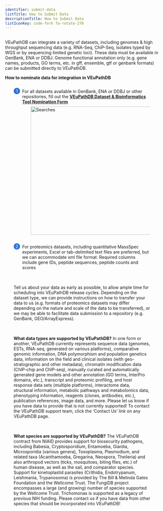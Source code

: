 ```yaml
---
identifier: submit-data
listTitle: How to Submit Data
descriptionTitle: How to Submit Data
listIconKey: code-fork fa-rotate-270
---
```

<style>
  .submit-data-feature {
    margin: auto;
  }
  .submit-data-feature--panels {
    display: flex;
    flex-wrap: wrap;
    align-items: flex-start;
    counter-reset: panel;
  }
  .submit-data-feature--panels > * {
    overflow: hidden;
    margin: 0 2em;
  }
  .submit-data-feature--panels > * > div {
    margin-top: 1em;
    margin-left: 2em;
    position: relative;
  }
  .submit-data-feature--panels > * img {
    margin-left: 2em;
  }
  .submit-data-feature--panels > * > div:before {
    counter-increment: panel;
    content: counter(panel);
    background: #3171d8;
    border-radius: 1em;
    height: 1.5em;
    width: 1.5em;
    display: inline-flex;
    justify-content: center;
    align-items: center;
    margin-right: .5em;
    color: white;
    position: absolute;
    left: -2em;
    top: -0.25em;
  }
     #topright {
    position: absolute;
    right: 1em;
    top: 3em;
    padding-top: 0.5em;
    padding-left: 0.5em;
    padding-right: 1.5em;
}
     #toprightsecond {
    position: absolute;
    right: 1em;
    top: 6em;
    padding: 0.5em;
}

</style>
	
<br/>VEuPathDB can integrate a variety of datasets, including genomes & high throughput sequencing data (e.g. RNA-Seq, ChiP-Seq, isolates typed by WGS or by sequencing limited genetic loci). These data must be available in GenBank, ENA or DDBJ. Genome functional annotation only (e.g. gene names, products, GO terms, etc. in gff, ensemble, gtf or genbank formats) can be submitted directly to VEuPathDB.

<div class="submit-data-feature">
<p class="card-text"><b>How to nominate data for integration in VEuPathDB</b></p>

<div class="submit-data-feature--panels">
  <div>
    <div>For all datasets available in GenBank, ENA or DDBJ or other repositories, fill out the <a href="https://docs.google.com/forms/d/e/1FAIpQLScmRz2amcjBHQh0D1HPXwmAQTi-k67VRtXRoIOLopCCSo-VcA/viewform"><b>VEuPathDB Dataset & Bioinformatics Tool Nomination Form</b></a>
	</div>
      <img style="width: 30em; margin-top: .5em; margin-left: 4em;" src="{{ "/assets/images/resources_tools/nomination_form.png" | absolute_url }}" alt="Searches"/><br>
  </div>
<br/>
  
  <div>
    <div>For proteomics datasets, including quantitative MassSpec experiments, Excel or tab-delimited text files are preferred, but we can accommodate xml file format. Required columns include gene IDs, peptide sequences, peptide counts and scores
	</div>
  
<br/><br/>
Tell us about your data as early as possible, to allow ample time for scheduling into VEuPathDB release cycles. Depending on the dataset type, we can provide instructions on how to transfer your data to us (e.g. formats of proteomics datasets may differ depending on the nature and scale of the data to be transferred), or we may be able to facilitate data submission to a repository (e.g. GenBank, GEO/ArrayExpress). 

<br/><br/>
<b>What data types are supported by VEuPathDB?</b> 
In one form or another, VEuPathDB currently represents sequence data (genomes, ESTs, RNA-seq, generated on various platforms), comparative genomic information, DNA polymorphism and population genetics data, information on the field and clinical isolates (with geo-stratographic and other metadata), chromatin modification data (ChIP-chip and ChIP-seq), manually curated and automatically generated gene models and other annotation (GO terms, InterPro domains, etc.), transcript and proteomic profiling, and host response data sets (multiple platforms), interactome data, structural information, metabolic pathways and metabolomics data, phenotyping information, reagents (clones, antibodies, etc.), publication references, image data, and more. Please let us know if you have data to provide that is not currently supported! To contact the VEuPathDB support team, click the ‘Contact Us’ link on any VEuPathDB page. 

<br/><br/>
<b>What species are supported by VEuPathDB?</b> 
The VEuPathDB contract from NIAID provides support for biosecurity pathogens, including Babesia, Cryptosporidium, Entamoeba, Giardia, Microsporidia (various genera), Toxoplasma, Plasmodium, and related taxa (Acanthamoeba, Gregarina, Neospora, Theileria) and also arthropod vectors (ticks, mosquitoes, biting flies, etc.) of human disease, as well as the sail, and comparator species. Support for kinetoplastid parasites (Crithidia, Endotrypanum, Leishmania, Trypanosoma) is provided by The Bill & Melinda Gates Foundation and the Wellcome Trust. The FungiDB project encompasses a large (and growing) number of species supported by the Wellcome Trust. Trichomonas is supported as a legacy of previous NIH funding. Please contact us if you have data from other species that should be incorporated into VEuPathDB! 

</div>
